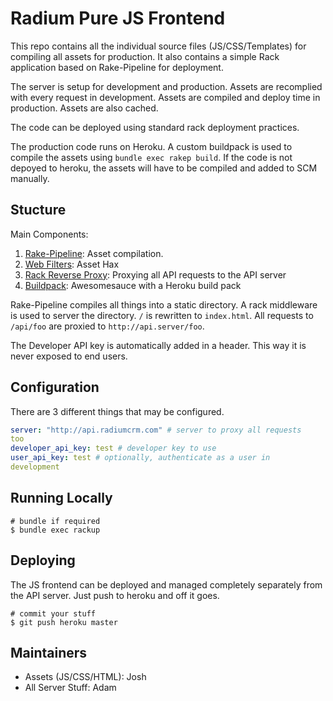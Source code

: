 # Radium Pure JS Frontend

This repo contains all the individual source files (JS/CSS/Templates)
for compiling all assets for production. It also contains a simple Rack
application based on Rake-Pipeline for deployment.

The server is setup for development and production. Assets are
recomplied with every request in development. Assets are compiled and
deploy time in production. Assets are also cached.

The code can be deployed using standard rack deployment practices.

The production code runs on Heroku. A custom buildpack is used to
compile the assets using `bundle exec rakep build`. If the code is not
depoyed to heroku, the assets will have to be compiled and added to SCM
manually.

## Stucture

Main Components:

1. [Rake-Pipeline](https://github.com/livingsocial/rake-pipeline): Asset
   compilation.
2. [Web Filters](https://github.com/wycats/rake-pipeline-web-filters):
   Asset Hax
3. [Rack Reverse Proxy](https://github.com/jaswope/rack-reverse-proxy):
   Proxying all API requests to the API server
4. [Buildpack](https://github.com/Adman65/heroku-buildpack-ruby): Awesomesauce with a Heroku build pack

Rake-Pipeline compiles all things into a static directory. A rack
middleware is used to server the directory. `/` is rewritten to
`index.html`. All requests to `/api/foo` are proxied to
`http://api.server/foo`. 

The Developer API key is automatically added in a header. This way it is
never exposed to end users. 

## Configuration

There are 3 different things that may be configured.

```yml
server: "http://api.radiumcrm.com" # server to proxy all requests
too
developer_api_key: test # developer key to use
user_api_key: test # optionally, authenticate as a user in
development
```

## Running Locally

```
# bundle if required
$ bundle exec rackup
```

## Deploying

The JS frontend can be deployed and managed completely separately from
the API server. Just push to heroku and off it goes.

```
# commit your stuff
$ git push heroku master
```

## Maintainers

* Assets (JS/CSS/HTML): Josh
* All Server Stuff: Adam
